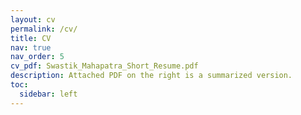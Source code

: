 ```yaml
---
layout: cv
permalink: /cv/
title: CV
nav: true
nav_order: 5
cv_pdf: Swastik_Mahapatra_Short_Resume.pdf
description: Attached PDF on the right is a summarized version.
toc:
  sidebar: left
---
```

